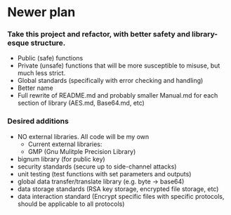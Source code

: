 # Newer plan

### Take this project and refactor, with better safety and library-esque structure.
- Public (safe) functions
- Private (unsafe) functions that will be more susceptible to misuse, but much less strict.
- Global standards (specifically with error checking and handling)
- Better name
- Full rewrite of README.md and probably smaller Manual.md for each section of library (AES.md, Base64.md, etc)

### Desired additions
- NO external libraries. All code will be my own
    - Current external libraries:
    - GMP (Gnu Mulitple Precision Library)
- bignum library (for public key)
- security standards (secure up to side-channel attacks)
- unit testing (test functions with set parameters and outputs)
- global data transfer/translate library (e.g. byte -> base64)
- data storage standards (RSA key storage, encrypted file storage, etc)
- data interaction standard (Encrypt specific files with specific protocols, should be applicable to all protocols)